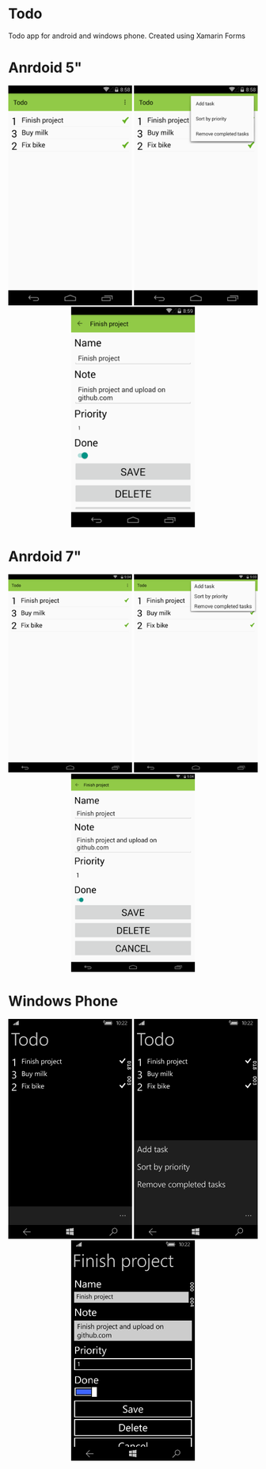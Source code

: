# Todo
Todo app for android and windows phone. Created using Xamarin Forms
<h1> Anrdoid 5"</h1>
<p align="center">
  <img src="https://github.com/Sky1arkk/Todo/blob/master/Screenshots/1.png" width="250"/>
  <img src="https://github.com/Sky1arkk/Todo/blob/master/Screenshots/2.png" width="250"/>
  <img src="https://github.com/Sky1arkk/Todo/blob/master/Screenshots/3.png" width="250"/>
</p>
<h1> Anrdoid 7"</h1>
<p align="center">
  <img src="https://github.com/Sky1arkk/Todo/blob/master/Screenshots/4.png" width="250"/>
  <img src="https://github.com/Sky1arkk/Todo/blob/master/Screenshots/5.png" width="250"/>
  <img src="https://github.com/Sky1arkk/Todo/blob/master/Screenshots/6.png" width="250"/>
</p>
<h1> Windows Phone</h1>
<p align="center">
  <img src="https://github.com/Sky1arkk/Todo/blob/master/Screenshots/7.png" width="250"/>
  <img src="https://github.com/Sky1arkk/Todo/blob/master/Screenshots/8.png" width="250"/>
  <img src="https://github.com/Sky1arkk/Todo/blob/master/Screenshots/9.png" width="250"/>
</p>
